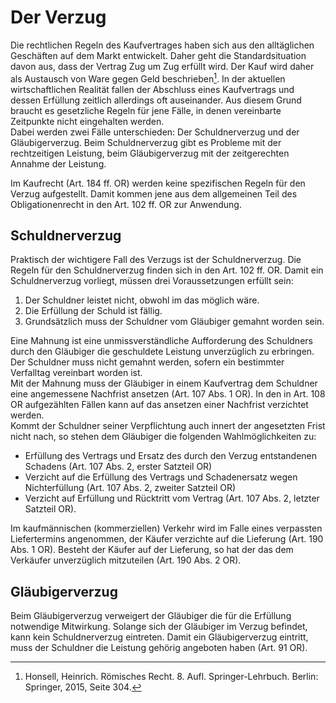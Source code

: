 # Der Verzug

Die rechtlichen Regeln des Kaufvertrages haben sich aus den alltäglichen
Geschäften auf dem Markt entwickelt. Daher geht die Standardsituation davon aus,
dass der Vertrag Zug um Zug erfüllt wird. Der Kauf wird daher als Austausch von
Ware gegen Geld beschrieben[^1]. In der aktuellen wirtschaftlichen Realität
fallen der Abschluss eines Kaufvertrags und dessen Erfüllung zeitlich allerdings
oft auseinander. Aus diesem Grund braucht es gesetzliche Regeln für jene Fälle,
in denen vereinbarte Zeitpunkte nicht eingehalten werden.  
Dabei werden zwei Fälle unterschieden: Der Schuldnerverzug und der
Gläubigerverzug. Beim Schuldnerverzug gibt es Probleme mit der rechtzeitigen
Leistung, beim Gläubigerverzug mit der zeitgerechten Annahme der Leistung.

Im Kaufrecht (Art. 184 ff. OR) werden keine spezifischen Regeln für den Verzug
aufgestellt. Damit kommen jene aus dem allgemeinen Teil des Obligationenrecht in
den Art. 102 ff. OR zur Anwendung.

## Schuldnerverzug

Praktisch der wichtigere Fall des Verzugs ist der Schuldnerverzug. Die Regeln
für den Schuldnerverzug finden sich in den Art. 102 ff. OR. Damit ein
Schuldnerverzug vorliegt, müssen drei Voraussetzungen erfüllt sein:

1. Der Schuldner leistet nicht, obwohl im das möglich wäre.
2. Die Erfüllung der Schuld ist fällig.
3. Grundsätzlich muss der Schuldner vom Gläubiger gemahnt worden sein.

Eine Mahnung ist eine unmissverständliche Aufforderung des Schuldners durch den
Gläubiger die geschuldete Leistung unverzüglich zu erbringen. Der Schuldner muss
nicht gemahnt werden, sofern ein bestimmter Verfalltag vereinbart worden ist.  
Mit der Mahnung muss der Gläubiger in einem Kaufvertrag dem Schuldner eine
angemessene Nachfrist ansetzen (Art. 107 Abs. 1 OR). In den in Art. 108 OR
aufgezählten Fällen kann auf das ansetzen einer Nachfrist verzichtet werden.  
Kommt der Schuldner seiner Verpflichtung auch innert der angesetzten Frist nicht
nach, so stehen dem Gläubiger die folgenden Wahlmöglichkeiten zu:

* Erfüllung des Vertrags und Ersatz des durch den Verzug entstandenen Schadens
  (Art. 107 Abs. 2, erster Satzteil OR)
* Verzicht auf die Erfüllung des Vertrags und Schadenersatz wegen Nichterfüllung
  (Art. 107 Abs. 2, zweiter Satzteil OR)
* Verzicht auf Erfüllung und Rücktritt vom Vertrag (Art. 107 Abs. 2, letzter Satzteil OR).

Im kaufmännischen (kommerziellen) Verkehr wird im Falle eines verpassten
Liefertermins angenommen, der Käufer verzichte auf die Lieferung (Art. 190 Abs.
1 OR). Besteht der Käufer auf der Lieferung, so hat der das dem Verkäufer
unverzüglich mitzuteilen (Art. 190 Abs. 2 OR).

## Gläubigerverzug

Beim Gläubigerverzug verweigert der Gläubiger die für die Erfüllung notwendige
Mitwirkung. Solange sich der Gläubiger im Verzug befindet, kann kein
Schuldnerverzug eintreten. Damit ein Gläubigerverzug eintritt, muss der
Schuldner die Leistung gehörig angeboten haben (Art. 91 OR).

[^1]: Honsell, Heinrich. Römisches Recht. 8. Aufl. Springer-Lehrbuch. Berlin:
    Springer, 2015, Seite 304.